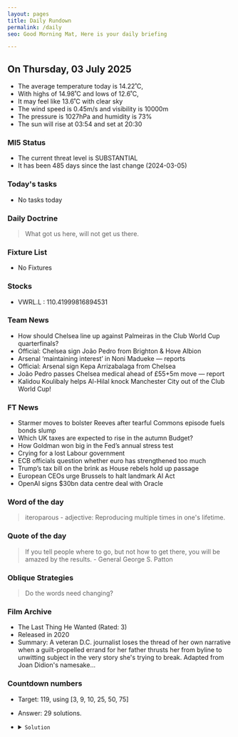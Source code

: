 ```yaml
---
layout: pages
title: Daily Rundown
permalink: /daily
seo: Good Morning Mat, Here is your daily briefing

---
```


<!-- weather_marker starts -->
## On Thursday, 03 July 2025

- The average temperature today is 14.22˚C,
- With highs of 14.98˚C and lows of 12.6˚C,
- It may feel like 13.6˚C with clear sky
- The wind speed is 0.45m/s and visibility is 10000m
- The pressure is 1027hPa and humidity is 73%
- The sun will rise at 03:54 and set at 20:30

<!-- weather_marker ends -->

### MI5 Status
<!-- threat_marker starts -->
- The current threat level is <span class="highlighter">SUBSTANTIAL</span>
- It has been 485 days since the last change (2024-03-05)

<!-- threat_marker ends -->

### Today's tasks
<!-- task_marker starts -->
- No tasks today
<!-- task_marker ends -->

### Daily Doctrine
<!-- doctrine_marker starts -->
> What got us here, will not get us there.
<!-- doctrine_marker ends -->

### Fixture List

<!-- fixture_marker starts -->
- No Fixtures
<!-- fixture_marker ends -->

### Stocks

<!-- stocks_marker starts -->

- VWRL.L : 110.41999816894531 

<!-- stocks_marker ends -->

### Team News
<!-- news_marker starts -->

- How should Chelsea line up against Palmeiras in the Club World Cup quarterfinals?
- Official: Chelsea sign João Pedro from Brighton & Hove Albion
- Arsenal ‘maintaining interest’ in Noni Madueke — reports
- Official: Arsenal sign Kepa Arrizabalaga from Chelsea
- João Pedro passes Chelsea medical ahead of £55+5m move — report
- Kalidou Koulibaly helps Al-Hilal knock Manchester City out of the Club World Cup!

<!-- news_marker ends -->

### FT News

<!-- ftnews_marker starts -->

- Starmer moves to bolster Reeves after tearful Commons episode fuels bonds slump
- Which UK taxes are expected to rise in the autumn Budget?
- How Goldman won big in the Fed’s annual stress test
- Crying for a lost Labour government
- ECB officials question whether euro has strengthened too much
- Trump’s tax bill on the brink as House rebels hold up passage
- European CEOs urge Brussels to halt landmark AI Act
- OpenAI signs $30bn data centre deal with Oracle

<!-- ftnews_marker ends -->

### Word of the day

<!-- word_marker starts -->

 > iteroparous - adjective: Reproducing multiple times in one's lifetime.

<!-- word_marker ends -->

### Quote of the day
<!-- quote_marker starts -->

> If you tell people where to go, but not how to get there, you will be amazed by the results. - General George S. Patton

<!-- quote_marker ends -->

### Oblique Strategies
<!-- eno_marker starts -->
> Do the words need changing?

<!-- eno_marker ends -->

### Film Archive

<!-- film_marker starts -->
- The Last Thing He Wanted (Rated: 3)
- Released in 2020
- Summary: A veteran D.C. journalist loses the thread of her own narrative when a guilt-propelled errand for her father thrusts her from byline to unwitting subject in the very story she's trying to break. Adapted from Joan Didion's namesake...
<!-- film_marker ends -->

### Countdown numbers
<!-- game_marker starts -->

- Target: 119, using [3, 9, 10, 25, 50, 75]
- Answer: 29 solutions.

- <details><summary><code>Solution</code></summary>

  Solution: 75 + 50 + 10 + 9 - 25

   </details>

<!-- game_marker ends -->
